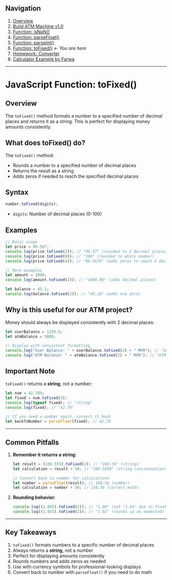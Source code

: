 ## Navigation

1. [Overview](readme.md)
2. [Build ATM Machine v1.0](01-build-atm-machine-v1.md)
3. [Function: isNaN()](<02-function-isNan().md>)
4. [Function: parseFloat()](<03-function-parseFloat().md>)
5. [Function: parseInt()](<04-function-parseInt().md>)
6. [Function: toFixed()](<05-function-toFixed().md>) ← _You are here_
7. [Homework: Converter](06-homework-converter.md)
8. [Calculator Example by Farwa](07-calculator-farwa.md)

---

# JavaScript Function: toFixed()

## Overview

The `toFixed()` method formats a number to a specified number of decimal places and returns it as a string. This is perfect for displaying money amounts consistently.

## What does toFixed() do?

The `toFixed()` method:

-   Rounds a number to a specified number of decimal places
-   Returns the result as a string
-   Adds zeros if needed to reach the specified decimal places

## Syntax

```javascript
number.toFixed(digits);
```

-   `digits`: Number of decimal places (0-100)

## Examples

```javascript
// Basic usage
let price = 99.567;
console.log(price.toFixed(2)); // "99.57" (rounded to 2 decimal places)
console.log(price.toFixed(0)); // "100" (rounded to whole number)
console.log(price.toFixed(4)); // "99.5670" (adds zeros to reach 4 decimals)

// More examples
let amount = 1000;
console.log(amount.toFixed(2)); // "1000.00" (adds decimal places)

let balance = 45.1;
console.log(balance.toFixed(2)); // "45.10" (adds one zero)
```

## Why is this useful for our ATM project?

Money should always be displayed consistently with 2 decimal places:

```javascript
let userBalance = 1250.5;
let atmBalance = 5000;

// Display with consistent formatting
console.log("User Balance: " + userBalance.toFixed(2) + " MYR"); // "User Balance: 1250.50 MYR"
console.log("ATM Balance: " + atmBalance.toFixed(2) + " MYR"); // "ATM Balance: 5000.00 MYR"
```

## Important Note

`toFixed()` returns a **string**, not a number:

```javascript
let num = 42.789;
let fixed = num.toFixed(2);
console.log(typeof fixed); // "string"
console.log(fixed); // "42.79"

// If you need a number again, convert it back
let backToNumber = parseFloat(fixed); // 42.79
```

---

## Common Pitfalls

1. **Remember it returns a string**:

    ```javascript
    let result = (100.555).toFixed(2); // "100.56" (string)
    let calculation = result + 50; // "100.5650" (string concatenation!)

    // Convert back to number for calculations
    let number = parseFloat(result); // 100.56 (number)
    let calculation = number + 50; // 150.56 (correct math)
    ```

2. **Rounding behavior**:
    ```javascript
    console.log((1.005).toFixed(2)); // "1.00" (not "1.01" due to floating point precision)
    console.log((1.015).toFixed(2)); // "1.02" (rounds up as expected)
    ```

---

## Key Takeaways

1. `toFixed()` formats numbers to a specific number of decimal places
2. Always returns a **string**, not a number
3. Perfect for displaying amounts consistently
4. Rounds numbers and adds zeros as needed
5. Use with currency symbols for professional-looking displays
6. Convert back to number with `parseFloat()` if you need to do math
